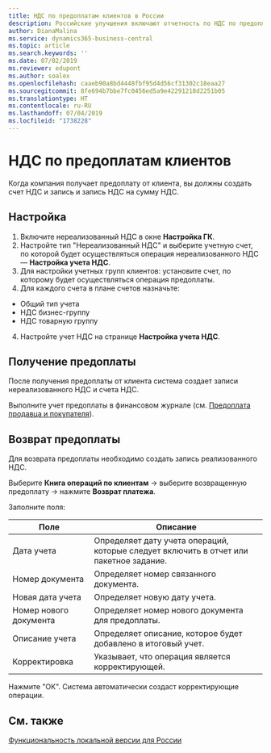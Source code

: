 ```yaml
---
title: НДС по предоплатам клиентов в России
description: Российские улучшения включают отчетность по НДС по предоплатам клиентов.
author: DianaMalina
ms.service: dynamics365-business-central
ms.topic: article
ms.search.keywords: ''
ms.date: 07/02/2019
ms.reviewer: edupont
ms.author: soalex
ms.openlocfilehash: caaeb90a8bd4448fbf95d4d56cf31302c18eaa27
ms.sourcegitcommit: 8fe694b7bbe7fc0456ed5a9e42291218d2251b05
ms.translationtype: HT
ms.contentlocale: ru-RU
ms.lasthandoff: 07/04/2019
ms.locfileid: "1738228"
---
```

# <a name="vat-by-customer-prepayment"></a>НДС по предоплатам клиентов

Когда компания получает предоплату от клиента, вы должны создать счет НДС и запись и запись НДС на сумму НДС. 

## <a name="setup"></a>Настройка

1. Включите нереализованный НДС в окне **Настройка ГК**.
2. Настройте тип "Нереализованный НДС" и выберите учетную счет, по которой будет осуществляться операция нереализованного НДС — **Настройка учета НДС**.
3. Для настройки учетных групп клиентов: установите счет, по которому будет осуществляться операция предоплаты. 
4. Для каждого счета в плане счетов назначьте: 

- Общий тип учета 
- НДС бизнес-группу  
- НДС товарную группу  

4. Настройте учет НДС на странице **Настройка учета НДС**.

## <a name="receiving-prepayment"></a>Получение предоплаты

После получения предоплаты от клиента система создает записи нереализованного НДС и счета НДС. 

Выполните учет предоплаты в финансовом журнале (см. [Предоплата продавца и покупателя](Prepayments-Vendor-and-Customers.md)).

## <a name="return-prepayment"></a>Возврат предоплаты

Для возврата предоплаты необходимо создать запись реализованного НДС. 

Выберите **Книга операций по клиентам** -> выберите возвращенную предоплату -> нажмите **Возврат платежа**. 

Заполните поля:

| Поле               | Описание                                                  |
| ------------------- | ------------------------------------------------------------ |
| Дата учета        | Определяет дату учета операций, которые следует включить в отчет или пакетное задание. |
| Номер документа        | Определяет номер связанного документа.                |
| Новая дата учета    | Определяет новую дату учета.                              |
| Номер нового документа    | Определяет номер нового документа для предоплаты.        |
| Описание учета | Определяет описание, которое будет добавлено в итоговый учет. |
| Корректировка          | Указывает, что операция является корректирующей.                       |

Нажмите "ОК". Система автоматически создаст корректирующие операции.

## <a name="see-also"></a>См. также

[Функциональность локальной версии для России](russia-local-functionality.md)  
